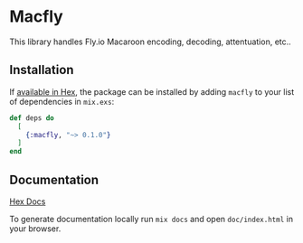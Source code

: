 # Macfly

This library handles Fly.io Macaroon encoding, decoding, attentuation, etc..

## Installation

If [available in Hex](https://hex.pm/docs/publish), the package can be installed
by adding `macfly` to your list of dependencies in `mix.exs`:

```elixir
def deps do
  [
    {:macfly, "~> 0.1.0"}
  ]
end
```

## Documentation

[Hex Docs](https://hexdocs.pm/macfly/)

To generate documentation locally run `mix docs` and open `doc/index.html` in your browser.
